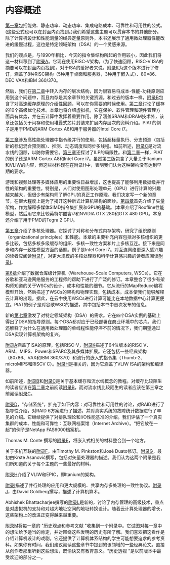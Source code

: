 # 内容概述

[第一章](../di-yi-zhang-liang-hua-she-ji-he-fen-xi-de-ji-chu-zhi-shi/)包括能效、静态功率、动态功率、集成电路成本、可靠性和可用性的公式。(这些公式也可以在封面内页找到。)我们希望这些主题可以贯穿本书的其他部分。除了计算机设计和性能测量的经典定量原则外，本书还展示了通用微处理器性能改进的缓慢过程，这也是特定领域架构（DSA）的一个灵感来源。

我们的观点是，与1990年相比，今天的指令集结构所起的作用较小，因此我们将这一材料移到了[附录A](../fu-luazhi-ling-ji-she-ji-yuan-ze.md)。它现在使用RISC-V架构。(为了快速回顾，RISC-V ISA的摘要可以在封面内页找到)。对于ISA的爱好者来说，[附录K](../fu-lukzhi-ling-ji-jia-gou-de-hui-gu.md)为这个版本进行了修订，涵盖了8种RISC架构（5种用于桌面和服务器，3种用于嵌入式）、80×86、DEC VAX和IBM 360/370。

然后，我们在[第二章](../di-er-zhang-nei-cun-ceng-ci-jie-gou-she-ji.md)中转入内存的层次结构，因为很容易将成本-性能-功耗原则应用到这个问题中，而且内存是其余章节的关键资源。和过去的版本一样，[附录B](../fu-lubnei-cun-ceng-ci-jie-gou-de-hui-gu.md)包含了对高速缓存原理的介绍性回顾，可以在你需要的时候使用。[第二章](../di-er-zhang-nei-cun-ceng-ci-jie-gou-she-ji.md)讨论了缓存的10个高级优化技术。本章也将介绍虚拟机，它在保护、软件管理和硬件管理方面具有优势，并在云计算中发挥着重要作用。除了涵盖SRAM和DRAM技术外，该章还包括关于闪存和使用堆叠式芯片封装来扩展内存层次的资料介绍。PIAT的例子是用于PMD的ARM Cortex A8和用于服务器的Intel Core i7。

[第三章](../di-san-zhang-zhi-ling-ji-bing-hang-ji-qi-ying-yong.md)涉及高性能处理器中指令级并行的使用，包括超标量执行、分支预测（包括新的标记混合预测器）、推测、动态调度和同步多线程。如前所述，[附录C](../fu-lucliu-shui-xian-chu-ji-he-zhong-ji-gai-nian.md)是对流水线的回顾，以防你需要它。[第三章](../di-san-zhang-zhi-ling-ji-bing-hang-ji-qi-ying-yong.md)还探讨了ILP的局限性。和[第二章](../di-er-zhang-nei-cun-ceng-ci-jie-gou-she-ji.md)一样，PIAT的例子还是ARM Cortex A8和Intel Core i7。虽然第三版包含了大量关于Itanium和VLIW的内容，但这些材料现在在附录H中，表明我们认为这种架构没有达到早期的要求。

游戏和视频处理等多媒体应用的重要性日益增加，这也提高了能够利用数据级并行性的架构的重要性。特别是，人们对使用图形处理单元（GPU）进行计算的兴趣越来越大，但很少有架构师了解GPU的真正工作原理。我们决定写一个新的章节，在很大程度上是为了揭开这种新式计算机架构的面纱。[第四章](../di-si-zhang-shi-liang-simd-he-gpu-jia-gou-zhong-de-shu-ju-ji-bing-hang-xing.md)首先介绍了矢量架构，作为解释多媒体SIMD指令集扩展和GPU的基础。(本章介绍了Roofline性能模型，然后用它来比较英特尔酷睿i7和NVIDIA GTX 280和GTX 480 GPU。本章还介绍了用于PMD的Tegra 2 GPU。

[第五章](../di-wu-zhang-xian-cheng-ji-bing-hang.md)介绍了多核处理器。它探讨了对称和分布式内存架构，研究了组织原则（organizational principles）和性能。本章的主要补充内容包括对多核组织的更多比较，包括多核多级缓存的组织、多核一致性方案和片上多核互连。接下来是同步和内存一致性模型方面的话题。例子是Intel Core i7。对互连网络更深入感兴趣的读者应阅读[附录F](../fu-lufduo-ji-hu-lian.md)，对更大规模的多核处理器和科学计算感兴趣的读者应阅读[附录I](../fu-luida-gui-mo-duo-chu-li-qi-he-ke-xue-ji-suan-de-ying-yong.md)。

[第6章](../di-liu-zhang-da-gui-mo-shu-ju-zhong-xin-ji-ji-suan-ji-de-bing-hang-xing-qing-qiu-ji-bing-hang-rlp-he.md)介绍了数据仓库级计算机（Warehouse-Scale Computers, WSCs）。它在谷歌和亚马逊网络服务的工程师的帮助下进行了广泛的修订。本章整合了很少有架构师知道的关于WSCs的设计、成本和性能的细节。它从流行的MapReduce编程模型开始，然后描述了WSCs的架构和物理实现，包括成本。成本使我们能够解释云计算的出现，据此，在云中使用WSCs进行计算可能比在本地数据中心计算更便宜。PIAT的例子是对谷歌WSC的描述，其中包括本书中首次发布的信息。

新的[第七章](../di-qi-zhang-ling-yu-te-ding-jia-gou-dsa.md)激发了对特定领域架构（DSA）的需求。它在四个DSA实例的基础上得出了DSA的指导原则。每个DSA都对应于已经部署在商业环境中的芯片。我们还解释了为什么在通用微处理器的单线程性能停滞不前的情况下，我们期望通过DSA实现计算机架构的复兴。

[附录A](../fu-luazhi-ling-ji-she-ji-yuan-ze.md)涵盖了ISA的原理，包括RISC-V，[附录K](../fu-lukzhi-ling-ji-jia-gou-de-hui-gu.md)描述了64位版本的RISC V、ARM、MIPS、Power和SPARC及其多媒体扩展。它还包括一些经典架构（80x86、VAX和IBM 360/370）和流行的嵌入式指令集（Thumb-2、microMIPS和RISCV C）。[附录H](../fu-lu-hvliw-he-epic-de-ying-jian-he-ruan-jian.md)是相关的，因为它涵盖了VLIW ISA的架构和编译器。

如前所述，[附录B](../fu-lubnei-cun-ceng-ci-jie-gou-de-hui-gu.md)和[附录C](../fu-lucliu-shui-xian-chu-ji-he-zhong-ji-gai-nian.md)是关于基本缓存和流水线概念的教程。对缓存比较陌生的读者应该在[第二章](../di-er-zhang-nei-cun-ceng-ci-jie-gou-she-ji.md)之前阅读[附录B](../fu-lubnei-cun-ceng-ci-jie-gou-de-hui-gu.md)，而对流水线比较陌生的读者应该在第三章之前阅读[附录C](../fu-lucliu-shui-xian-chu-ji-he-zhong-ji-gai-nian.md)。

[附录D](../fu-ludcun-chu-xi-tong.md)，"存储系统"，扩充了如下内容：对可靠性和可用性的讨论，对RAID进行了指导性介绍，对RAID 6方案进行了描述，并对真实系统的故障统计数据进行了罕见的介绍。它继续提供了对排队理论和I/O性能基准的介绍。我们评估了一个真实集群的成本、性能和可靠性：互联网档案馆（Internet Archive）。“把它放在一起”的例子是NetApp FAS6000档案机。

Thomas M. Conte 撰写的[附录E](../fu-lueqian-ru-shi-xi-tong.md)，将嵌入式相关的材料整合到一个地方。

关于多机互联的[附录F](../fu-lufduo-ji-hu-lian.md)，由Timothy M. Pinkston和José Duato修订。[附录G](../fu-lugshen-ru-xiang-liang-chu-li-qi.md)，最初由Krste Asanović撰写，包括对矢量处理器的描述。我们认为这两个附录是我们所知道的关于每个主题的一些最好的材料。

[附录H](../fu-lu-hvliw-he-epic-de-ying-jian-he-ruan-jian.md)介绍了VLIW和EPIC，即Itanium的架构。

[附录I](../fu-luida-gui-mo-duo-chu-li-qi-he-ke-xue-ji-suan-de-ying-yong.md)描述了并行处理的应用和更大规模的、共享内存多处理的一致性协议。[附录J](../fu-lujji-suan-ji-suan-shu-arithmetic-xiang-guan.md)，由David Goldberg撰写，描述了计算机算术。

Abhishek Bhattacharjee撰写的[附录L](../fu-luldi-zhi-fan-yi-address-translation-de-gao-ji-gai-nian.md)是新的，讨论了内存管理的高级技术，重点是对虚拟机的支持和对超大地址空间的地址转换设计。随着云计算处理器的增长，这些架构上的改进正变得越来越重要。

[附录M](../fu-lumli-shi-guan-dian-he-can-kao-wen-xian.md)将每一章的 "历史观点和参考文献 "收集到一个附录中。它试图对每一章中的想法给予适当的肯定，并对围绕这些发明的历史有所了解。我们喜欢把这看作是介绍计算机设计的戏剧。它还提供了计算机体系结构的学生可能想要追求的参考资料。如果你有时间，我们建议阅读这些章节中提到的该领域的一些经典论文。直接从创作者那里听到这些想法，既愉快又有教育意义。"历史透视 "是以前版本中最受欢迎的部分之一。



